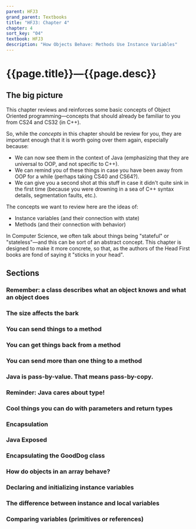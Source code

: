 ```yaml
---
parent: HFJ3
grand_parent: Textbooks
title: "HFJ3: Chapter 4"
chapter: 4
sort_key: "04"
textbook: HFJ3
description: "How Objects Behave: Methods Use Instance Variables"
---
```


# {{page.title}}—{{page.desc}}

## The big picture

This chapter reviews and reinforces some basic concepts of Object
Oriented programming—concepts that should already be familiar to you
from CS24 and CS32 (in C++).

So, while the *concepts* in this chapter should be review for you,
they are important enough that it is worth going over them again,
especially because:

-   We can now see them in the context of Java (emphasizing that they are universal to 
    OOP, and not specific to C++).
-   We can remind you of these things in case you have been away from OOP for a while 
    (perhaps taking CS40 and CS64?).
-   We can give you a second shot at this stuff in case it didn't quite sink in the 
    first time (because you were drowning in a sea of C++ syntax details, 
    segmentation faults, etc.).

The concepts we want to review here are the ideas of:

-   Instance variables (and their connection with state)
-   Methods (and their connection with behavior)

In Computer Science, we often talk about things being "stateful" or
"stateless"—and this can be sort of an abstract concept. This chapter
is designed to make it more concrete, so that, as the authors of the
Head First books are fond of saying it "sticks in your head".



## Sections

### Remember: a class describes what an object knows and what an object does

### The size affects the bark

### You can send things to a method

### You can get things back from a method

### You can send more than one thing to a method

### Java is pass-by-value. That means pass-by-copy.

### Reminder: Java cares about type!

### Cool things you can do with parameters and return types

### Encapsulation

### Java Exposed

### Encapsulating the GoodDog class

### How do objects in an array behave?

### Declaring and initializing instance variables

### The difference between instance and local variables

### Comparing variables (primitives or references)

